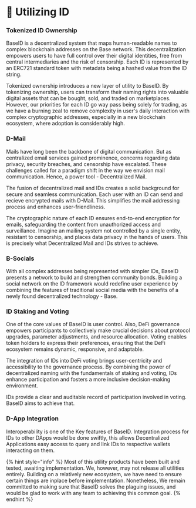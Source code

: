# 💼 Utilizing ID

### Tokenized ID Ownership

BaseID is a decentralized system that maps human-readable names to complex blockchain addresses on the Base network. This decentralization empowers users to have full control over their digital identities, free from central intermediaries and the risk of censorship. Each ID is represented by an ERC721 standard token with metadata being a hashed value from the ID string.

Tokenized ownership introduces a new layer of utility to BaseID. By tokenizing ownership, users can transform their naming rights into valuable digital assets that can be bought, sold, and traded on marketplaces. However, our priorities for each ID go way pass being solely for trading, as we have a burning zeal to remove complexity in user's daily interaction with complex cryptographic addresses, especially in a new blockchain ecosystem, where adoption is considerably high.

### D-Mail

Mails have long been the backbone of digital communication. But as centralized email services gained prominence, concerns regarding data privacy, security breaches, and censorship have escalated. These challenges called for a paradigm shift in the way we envision mail communication. Hence, a power tool - Decentralized Mail.

The fusion of decentralized mail and IDs creates a solid background for secure and seamless communication. Each user with an ID can send and recieve encrypted mails with D-Mail. This simplifies the mail addressing process and enhances user-friendliness.

The cryptographic nature of each ID ensures end-to-end encryption for emails, safeguarding the content from unauthorized access and surveillance. Imagine an mailing system not controlled by a single entity, resistant to censorship, and places data privacy in the hands of users. This is precisely what Decentralized Mail and IDs strives to achieve.

### B-Socials

With all complex addresses being represented with simpler IDs, BaseID presents a network to build and strengthen community bonds. Building a social network on the ID framework would redefine user experience by combining the features of traditional social media with the benefits of a newly found decentralized technology - Base.

### ID Staking and Voting

One of the core values of BaseID is user control. Also, DeFi governance empowers participants to collectively make crucial decisions about protocol upgrades, parameter adjustments, and resource allocation. Voting enables token holders to express their preferences, ensuring that the DeFi ecosystem remains dynamic, responsive, and adaptable.

The integration of IDs into DeFi voting brings user-centricity and accessibility to the governance process. By combining the power of decentralized naming with the fundamentals of staking and voting, IDs enhance participation and fosters a more inclusive decision-making environment.

IDs provide a clear and auditable record of participation involved in voting. BaseID aims to achieve that.

### D-App Integration

Interoperability is one of the Key features of BaseID. Integration process for IDs to other DApps would be done swiftly, this allows Decentralized Applications easy access to query and link IDs to respective wallets interacting on them.

{% hint style="info" %}
Most of this utility products have been built and tested, awaiting implementation. We, however, may not release all utilities entirely. Building on a relatively new ecosystem, we have need to ensure certain things are inplace before implementation. Nonetheless, We remain committed to making sure that BaseID solves the plaguing issues, and would be glad to work with any team to achieving this common goal.
{% endhint %}
